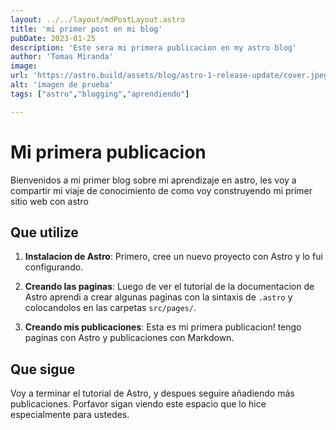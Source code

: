 ```yaml
---
layout: ../../layout/mdPostLayout.astro
title: 'mi primer post en mi blog'
pubDate: 2023-01-25
description: 'Este sera mi primera publicacion en my astro blog'
author: 'Tomas Miranda'
image:
url: 'https://astro.build/assets/blog/astro-1-release-update/cover.jpeg' 
alt: 'imagen de prueba'
tags: ["astro","blogging","aprendiendo"]

---
```

# Mi primera publicacion


Bienvenidos a mi primer blog sobre mi aprendizaje en astro, les voy a compartir mi viaje de conocimiento de como voy construyendo mi primer sitio web con astro

## Que utilize

1. **Instalacion de Astro**: Primero, cree un nuevo proyecto con Astro y lo fui configurando.

2. **Creando las paginas**: Luego de ver el tutorial de la documentacion de Astro aprendi a crear algunas paginas con la sintaxis de `.astro` y colocandolos en las carpetas `src/pages/`.

3. **Creando mis publicaciones**: Esta es mi primera publicacion! tengo paginas con Astro y publicaciones con Markdown.

## Que sigue

Voy a terminar el tutorial de Astro, y despues seguire añadiendo más publicaciones. Porfavor sigan viendo este espacio que lo hice especialmente para ustedes.